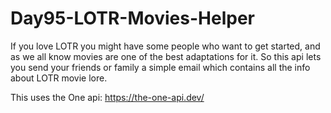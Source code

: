 # Day95-LOTR-Movies-Helper
If you love LOTR you might have some people who want to get started, and as we all know movies are one of the best adaptations for it.  So this api lets you send your friends or family a simple email which contains all the info about LOTR movie lore.

This uses the One api: https://the-one-api.dev/
